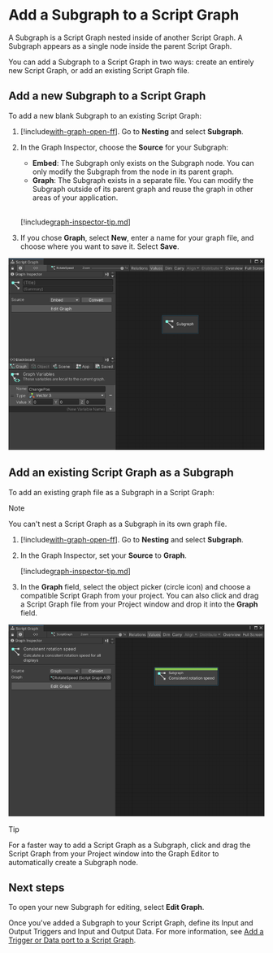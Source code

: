 # Add a Subgraph to a Script Graph

A Subgraph is a Script Graph nested inside of another Script Graph. A Subgraph appears as a single node inside the parent Script Graph. 

You can add a Subgraph to a Script Graph in two ways: create an entirely new Script Graph, or add an existing Script Graph file.

## Add a new Subgraph to a Script Graph

To add a new blank Subgraph to an existing Script Graph: 

1. [!include[with-graph-open-ff](./snippets/vs-with-graph-open-ff.md)]. Go to **Nesting** and select **Subgraph**. 

2. In the Graph Inspector, choose the **Source** for your Subgraph: 

   - **Embed**: The Subgraph only exists on the Subgraph node. You can only modify the Subgraph from the node in its parent graph.
   - **Graph**: The Subgraph exists in a separate file. You can modify the Subgraph outside of its parent graph and reuse the graph in other areas of your application. 
   <br/>

   [!include[graph-inspector-tip.md](./snippets/vs-graph-inspector-tip.md)]

3. If you chose **Graph**, select **New**, enter a name for your graph file, and choose where you want to save it. Select **Save**. 

![An image of the Graph window, showing a new blank Subgraph node added to a Script Graph](images/vs-blank-graph-subgraph-example.png)

## Add an existing Script Graph as a Subgraph

To add an existing graph file as a Subgraph in a Script Graph: 

> [!NOTE]
> You can't nest a Script Graph as a Subgraph in its own graph file. 

1. [!include[with-graph-open-ff](./snippets/vs-with-graph-open-ff.md)]. Go to **Nesting** and select **Subgraph**. 

2. In the Graph Inspector, set your **Source** to **Graph**. 
   <br/>

   [!include[graph-inspector-tip.md](./snippets/vs-graph-inspector-tip.md)]

3. In the **Graph** field, select the object picker (circle icon) and choose a compatible Script Graph from your project. You can also click and drag a Script Graph file from your Project window and drop it into the **Graph** field. 

![An image of the Graph window, showing a new Subgraph node created from an existing Script Graph added to another Script Graph file](images/vs-existing-graph-example-subgraph.png)

> [!TIP] 
> For a faster way to add a Script Graph as a Subgraph, click and drag the Script Graph from your Project window into the Graph Editor to automatically create a Subgraph node. 

## Next steps

To open your new Subgraph for editing, select **Edit Graph**. 

Once you've added a Subgraph to your Script Graph, define its Input and Output Triggers and Input and Output Data. For more information, see [Add a Trigger or Data port to a Script Graph](vs-add-triggers-data-graph.md).

